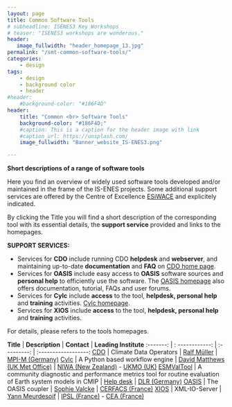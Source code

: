 ```yaml
---
layout: page
title: Common Software Tools
# subheadline: ISENES3 Key Workshops
# teaser: "ISENES3 workshops are wonderous."
header:
   image_fullwidth: "header_homepage_13.jpg"
permalink: "/smt-common-software-tools/"
categories:
    - design
tags:
    - design
    - background color
    - header
#header:
    #background-color: "#186F4D"
header:
    title: "Common <br> Software Tools"
    background-color: "#186F4D;"
    #caption: This is a caption for the header image with link
    #caption_url: https://unsplash.com/
    image_fullwidth: "Banner_website_IS-ENES3.png"

---
```


**Short descriptions of a range of software tools**

Here you find an overview of widely used software tools developed and/or maintained in the frame of the IS-ENES projects. Some additional support services are offered by the Centre of Excellence [ESiWACE](https://www.esiwace.eu/) and explicitely indicated.

By clicking the Title you will find a short description of the corresponding tool with its essential details, the **support service** provided and links to the homepages.

**SUPPORT SERVICES:**
- Services for **CDO** include running CDO **helpdesk** and **webserver**, and maintaining up-to-date **documentation** and **FAQ** on [CDO home page](https://code.mpimet.mpg.de/projects/cdo/wiki).
- Services for **OASIS** include easy access to **OASIS** software sources and **personal help** to efficiently use the software. The [OASIS homepage](https://oasis.cerfacs.fr/en/) also offers documentation, tutorial, FAQs and user forums.
- Services for **Cylc** include **access** to the tool, **helpdesk, personal help** and **training** activities. [Cylc homepage](https://cylc.github.io/).
- Services for **XIOS** include **access** to the tool, **helpdesk, personal help** and **training** activities.
 

For details, please refers to the tools homepages.

**Title** | **Description** | **Contact** | **Leading Institute**
:-------: | : ------------: | :---------: | :------------------:
[CDO](https://valeriupredoi.github.io/smt-common-software-tools-detailed#cdo-detailed) | Climate Data Operators | [Ralf Müller](<ralf.muller@dlr.de>) | [MPI-M (Germany)](https://mpimet.mpg.de/en/home.html)
[Cylc](https://valeriupredoi.github.io/smt-common-software-tools-detailed#cylc-detailed) | A Python based workflow engine | [David Matthews (UK Met Office)](<david.matthews@metoffice.gov.uk>) | [NIWA (New Zealand)](https://niwa.co.nz/) - [UKMO (UK)](https://www.metoffice.gov.uk/)
[ESMValTool](https://valeriupredoi.github.io/smt-common-software-tools-detailed#esmvaltool-detailed) | A community diagnostic and performance metrics tool for routine evaluation of Earth system models in CMIP | [Help desk](<listserv.dfn.de>) | [DLR (Germany)](https://www.dlr.de/EN/Home/home_node.html)
[OASIS](https://valeriupredoi.github.io/smt-common-software-tools-detailed#oasis-detailed) | The OASIS coupler | [Sophie Valcke](<valcke@cerfacs.fr>) | [CERFACS (France)](https://cerfacs.fr/en/)
[XIOS](https://valeriupredoi.github.io/smt-common-software-tools-detailed#xios-detailed) | XML-IO-Server | [Yann Meurdesoif](<yann.meuredesoif@cea.fr>) | [IPSL (France)](https://www.ipsl.fr/en/home-en/) - [CEA (France)](https://www.cea.fr/english/Pages/Welcome.aspx)
